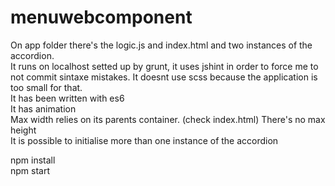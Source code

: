 # menuwebcomponent

On app folder there's the logic.js and index.html and two instances of the accordion.  
It runs on localhost setted up by grunt, it uses jshint in order to force me to not commit sintaxe mistakes. 
It doesnt use scss because the application is too small for that.  
It has been written with es6  
It has animation  
Max width relies on its parents container.  (check index.html)
There's no max height  
It is possible to initialise more than one instance of the accordion  



npm install  
npm start  
